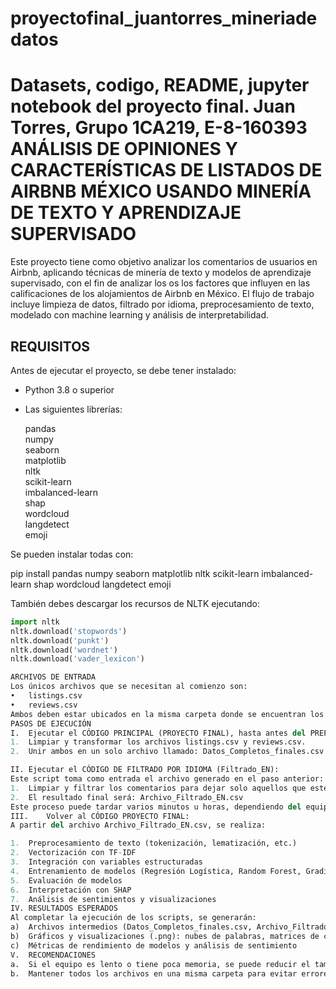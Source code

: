# proyectofinal_juantorres_mineriadedatos
Datasets, codigo, README, jupyter notebook del proyecto final. Juan Torres, Grupo 1CA219, E-8-160393
ANÁLISIS DE OPINIONES Y CARACTERÍSTICAS DE LISTADOS DE AIRBNB MÉXICO USANDO MINERÍA DE TEXTO Y APRENDIZAJE SUPERVISADO
===============================================================

Este proyecto tiene como objetivo analizar los comentarios de usuarios en Airbnb, aplicando técnicas de minería de texto y modelos de aprendizaje supervisado, con el fin de analizar los os los factores que influyen en las calificaciones de los alojamientos de Airbnb en México. El flujo de trabajo incluye limpieza de datos, filtrado por idioma, preprocesamiento de texto, modelado con machine learning y análisis de interpretabilidad.

REQUISITOS
----------

Antes de ejecutar el proyecto, se debe tener instalado:

- Python 3.8 o superior

- Las siguientes librerías:

  pandas  
  numpy  
  seaborn  
  matplotlib  
  nltk  
  scikit-learn  
  imbalanced-learn  
  shap  
  wordcloud  
  langdetect  
  emoji  

Se pueden instalar todas con:

pip install pandas numpy seaborn matplotlib nltk scikit-learn imbalanced-learn shap wordcloud langdetect emoji

También debes descargar los recursos de NLTK ejecutando: 

```python
import nltk
nltk.download('stopwords')
nltk.download('punkt')
nltk.download('wordnet')
nltk.download('vader_lexicon')

ARCHIVOS DE ENTRADA
Los únicos archivos que se necesitan al comienzo son:
•	listings.csv
•	reviews.csv
Ambos deben estar ubicados en la misma carpeta donde se encuentran los dos códigos principales.
PASOS DE EJECUCIÓN
I.	Ejecutar el CÓDIGO PRINCIPAL (PROYECTO FINAL), hasta antes del PREPROCESAMIENTO DE TEXTO
1.	Limpiar y transformar los archivos listings.csv y reviews.csv.
2.	Unir ambos en un solo archivo llamado: Datos_Completos_finales.csv

II.	Ejecutar el CÓDIGO DE FILTRADO POR IDIOMA (Filtrado_EN):
Este script toma como entrada el archivo generado en el paso anterior: Datos_Completos_finales.csv.
1.	Limpiar y filtrar los comentarios para dejar solo aquellos que estén escritos claramente en inglés.
2.	El resultado final será: Archivo_Filtrado_EN.csv
Este proceso puede tardar varios minutos u horas, dependiendo del equipo, ya que analiza más de 1 millón de comentarios.
III.	Volver al CÓDIGO PROYECTO FINAL:
A partir del archivo Archivo_Filtrado_EN.csv, se realiza:

1.	Preprocesamiento de texto (tokenización, lematización, etc.)
2.	Vectorización con TF-IDF
3.	Integración con variables estructuradas
4.	Entrenamiento de modelos (Regresión Logística, Random Forest, Gradient Boosting)
5.	Evaluación de modelos
6.	Interpretación con SHAP
7.	Análisis de sentimientos y visualizaciones
IV.	RESULTADOS ESPERADOS
Al completar la ejecución de los scripts, se generarán:
a)	Archivos intermedios (Datos_Completos_finales.csv, Archivo_Filtrado_EN.csv)
b)	Gráficos y visualizaciones (.png): nubes de palabras, matrices de confusión, curvas ROC, importancia de variables
c)	Métricas de rendimiento de modelos y análisis de sentimiento
V.	RECOMENDACIONES
a.	Si el equipo es lento o tiene poca memoria, se puede reducir el tamaño del dataset con .sample(n=...) en las secciones donde se cargan los datos.
b.	Mantener todos los archivos en una misma carpeta para evitar errores de ruta.
